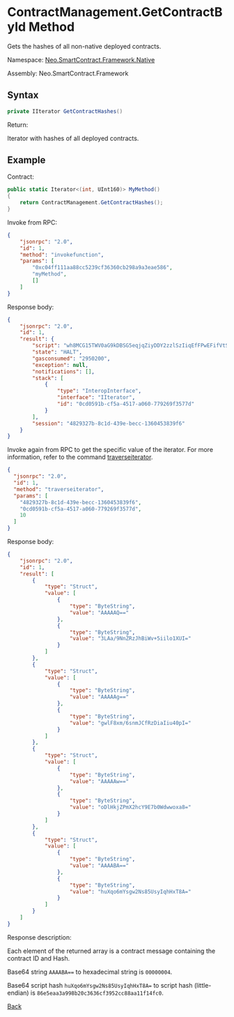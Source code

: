 
# ContractManagement.GetContractById Method

Gets the hashes of all non-native deployed contracts.

Namespace: [Neo.SmartContract.Framework.Native](../../native.md)

Assembly: Neo.SmartContract.Framework

## Syntax

```c#
private IIterator GetContractHashes()
```

Return:

Iterator with hashes of all deployed contracts.

## Example

Contract:

```c#
public static Iterator<(int, UInt160)> MyMethod()
{
    return ContractManagement.GetContractHashes();
}
```

Invoke from RPC:

```json
{
    "jsonrpc": "2.0",
    "id": 1,
    "method": "invokefunction",
    "params": [
        "0xc04ff111aa88cc5239cf36360cb298a9a3eae586",
        "myMethod",
        []
    ]
}
```

Response body:

```json
{
    "jsonrpc": "2.0",
    "id": 1,
    "result": {
        "script": "wh8MCG15TWV0aG9kDBSG5eqjqZiyDDY2zzlSzIiqEfFPwEFifVtS",
        "state": "HALT",
        "gasconsumed": "2950200",
        "exception": null,
        "notifications": [],
        "stack": [
            {
                "type": "InteropInterface",
                "interface": "IIterator",
                "id": "0cd0591b-cf5a-4517-a060-779269f3577d"
            }
        ],
        "session": "4829327b-8c1d-439e-becc-1360453839f6"
    }
}
```

Invoke again from RPC to get the specific value of the iterator. For more information, refer to the command [traverseiterator](../../../../rpc/traverseiterator.md).

```json
{
  "jsonrpc": "2.0",
  "id": 1,
  "method": "traverseiterator",
  "params": [
    "4829327b-8c1d-439e-becc-1360453839f6",
    "0cd0591b-cf5a-4517-a060-779269f3577d",
    10
  ]
}
```

Response body:

```json
{
    "jsonrpc": "2.0",
    "id": 1,
    "result": [
        {
            "type": "Struct",
            "value": [
                {
                    "type": "ByteString",
                    "value": "AAAAAQ=="
                },
                {
                    "type": "ByteString",
                    "value": "3LAa/9NnZRzJhBiWv+5iilo1XUI="
                }
            ]
        },
        {
            "type": "Struct",
            "value": [
                {
                    "type": "ByteString",
                    "value": "AAAAAg=="
                },
                {
                    "type": "ByteString",
                    "value": "gwlF8xm/6snmJCfRzDiaIiu40pI="
                }
            ]
        },
        {
            "type": "Struct",
            "value": [
                {
                    "type": "ByteString",
                    "value": "AAAAAw=="
                },
                {
                    "type": "ByteString",
                    "value": "oDlHkjZPmX2hcY9E7b0Wdwwoxa8="
                }
            ]
        },
        {
            "type": "Struct",
            "value": [
                {
                    "type": "ByteString",
                    "value": "AAAABA=="
                },
                {
                    "type": "ByteString",
                    "value": "huXqo6mYsgw2Ns85UsyIqhHxT8A="
                }
            ]
        }
    ]
}
```

Response description:

Each element of the returned array is a contract message containing the contract ID and Hash.

Base64 string `AAAABA==` to hexadecimal string is `00000004`.

Base64 script hash `huXqo6mYsgw2Ns85UsyIqhHxT8A=` to script hash (little-endian) is `86e5eaa3a998b20c3636cf3952cc88aa11f14fc0`.

[Back](../ContractManagement.md)
